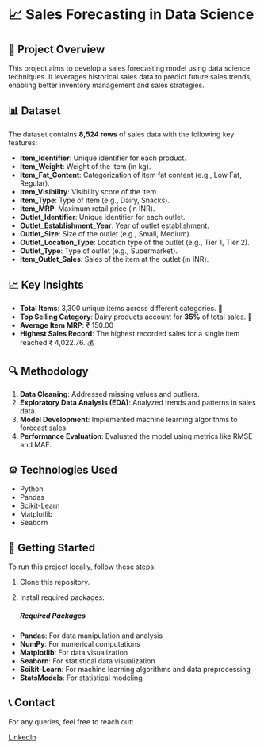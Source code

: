 # 📈 Sales Forecasting in Data Science

## 📝 Project Overview
This project aims to develop a sales forecasting model using data science techniques. It leverages historical sales data to predict future sales trends, enabling better inventory management and sales strategies.

## 📊 Dataset
The dataset contains **8,524 rows** of sales data with the following key features:
- **Item_Identifier**: Unique identifier for each product.
- **Item_Weight**: Weight of the item (in kg).
- **Item_Fat_Content**: Categorization of item fat content (e.g., Low Fat, Regular).
- **Item_Visibility**: Visibility score of the item.
- **Item_Type**: Type of item (e.g., Dairy, Snacks).
- **Item_MRP**: Maximum retail price (in INR).
- **Outlet_Identifier**: Unique identifier for each outlet.
- **Outlet_Establishment_Year**: Year of outlet establishment.
- **Outlet_Size**: Size of the outlet (e.g., Small, Medium).
- **Outlet_Location_Type**: Location type of the outlet (e.g., Tier 1, Tier 2).
- **Outlet_Type**: Type of outlet (e.g., Supermarket).
- **Item_Outlet_Sales**: Sales of the item at the outlet (in INR).

## 📈 Key Insights
- **Total Items**: 3,300 unique items across different categories. 🍕
- **Top Selling Category**: Dairy products account for **35%** of total sales. 🥛
- **Average Item MRP**: ₹ 150.00
- **Highest Sales Record**: The highest recorded sales for a single item reached ₹ 4,022.76. 💰

## 🔍 Methodology
1. **Data Cleaning**: Addressed missing values and outliers.
2. **Exploratory Data Analysis (EDA)**: Analyzed trends and patterns in sales data.
3. **Model Development**: Implemented machine learning algorithms to forecast sales.
4. **Performance Evaluation**: Evaluated the model using metrics like RMSE and MAE.

## ⚙️ Technologies Used
- Python
- Pandas
- Scikit-Learn
- Matplotlib
- Seaborn

## 🚀 Getting Started
To run this project locally, follow these steps:
1. Clone this repository.
2. Install required packages:
  
   ##### Required Packages

- **Pandas**: For data manipulation and analysis
- **NumPy**: For numerical computations
- **Matplotlib**: For data visualization
- **Seaborn**: For statistical data visualization
- **Scikit-Learn**: For machine learning algorithms and data preprocessing
- **StatsModels**: For statistical modeling

## 📞 Contact
For any queries, feel free to reach out:

[LinkedIn](https://linkedin.com/in/mayankyadv)
  
